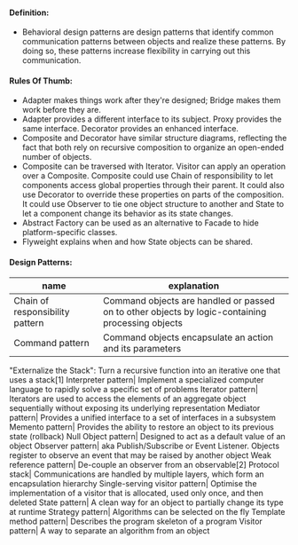 #### Definition:
+ Behavioral design patterns are design patterns that identify common communication patterns between objects and realize these patterns. By doing so, these patterns increase flexibility in carrying out this communication.

#### Rules Of Thumb:
+ Adapter makes things work after they're designed; Bridge makes them work before they are.
+ Adapter provides a different interface to its subject. Proxy provides the same interface. Decorator provides an enhanced interface.
+ Composite and Decorator have similar structure diagrams, reflecting the fact that both rely on recursive composition to organize an open-ended number of objects.
+ Composite can be traversed with Iterator. Visitor can apply an operation over a Composite. Composite could use Chain of responsibility to let components access global properties through their parent. It could also use Decorator to override these properties on parts of the composition. It could use Observer to tie one object structure to another and State to let a component change its behavior as its state changes.
+ Abstract Factory can be used as an alternative to Facade to hide platform-specific classes.
+ Flyweight explains when and how State objects can be shared.


#### Design Patterns:
name | explanation | 
--- | --- |
Chain of responsibility pattern| Command objects are handled or passed on to other objects by logic-containing processing objects
Command pattern| Command objects encapsulate an action and its parameters
"Externalize the Stack": Turn a recursive function into an iterative one that uses a stack[1]
Interpreter pattern| Implement a specialized computer language to rapidly solve a specific set of problems
Iterator pattern| Iterators are used to access the elements of an aggregate object sequentially without exposing its underlying representation
Mediator pattern| Provides a unified interface to a set of interfaces in a subsystem
Memento pattern| Provides the ability to restore an object to its previous state (rollback)
Null Object pattern| Designed to act as a default value of an object
Observer pattern| aka Publish/Subscribe or Event Listener. Objects register to observe an event that may be raised by another object
Weak reference pattern| De-couple an observer from an observable[2]
Protocol stack| Communications are handled by multiple layers, which form an encapsulation hierarchy
Single-serving visitor pattern| Optimise the implementation of a visitor that is allocated, used only once, and then deleted
State pattern| A clean way for an object to partially change its type at runtime
Strategy pattern| Algorithms can be selected on the fly
Template method pattern| Describes the program skeleton of a program
Visitor pattern| A way to separate an algorithm from an object